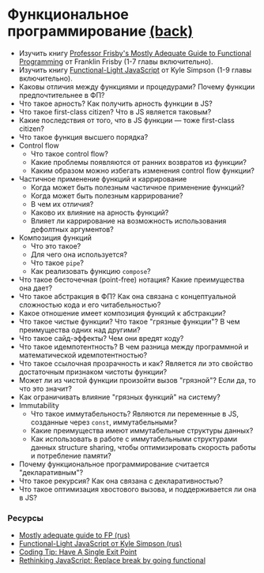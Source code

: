# Функциональное программирование [(back)](./readme.md)

* Изучить книгу [Professor Frisby's Mostly Adequate Guide to Functional Programming](https://github.com/MostlyAdequate/mostly-adequate-guide) от Franklin Frisby (1-7 главы включительно).
* Изучить книгу [Functional-Light JavaScript](https://github.com/getify/Functional-Light-JS) от Kyle Simpson (1-9 главы включительно).
* Каковы отличия между функциями и процедурами? Почему функции предпочтительнее в ФП?
* Что такое арность? Как получить арность функции в JS?
* Что такое first-class citizen? Что в JS является таковым?
* Какие последствия от того, что в JS функции — тоже first-class citizen?
* Что такое функция высшего порядка?
* Control flow
  * Что такое control flow?
  * Какие проблемы появляются от ранних возвратов из функции?
  * Каким образом можно избегать изменения control flow функции?
* Частичное применение функций и каррирование
  * Когда может быть полезным частичное применение функций?
  * Когда может быть полезным каррирование?
  * В чем их отличия?
  * Каково их влияние на арность функций?
  * Влияет ли каррирование на возможность использования дефолтных аргументов?
* Композиция функций
  * Что это такое?
  * Для чего она используется?
  * Что такое `pipe`?
  * Как реализовать функцию `compose`?
* Что такое бесточечная (point-free) нотация? Какие преимущества она дает?
* Что такое абстракция в ФП? Как она связана с концептуальной сложностью кода и его читабельностью?
* Какое отношение имеет композиция функций к абстракции?
* Что такое чистые функции? Что такое "грязные функции"? В чем преимущества одних над другими?
* Что такое сайд-эффекты? Чем они вредят коду?
* Что такое идемпотентность? В чем разница между программной и математической идемпотентностью?
* Что такое ссылочная прозрачность и как? Является ли это свойство достаточным признаком чистоты функции?
* Может ли из чистой функции произойти вызов "грязной"? Если да, то что это значит?
* Как ограничивать влияние "грязных функций" на систему?
* Immutability
  * Что такое иммутабельность? Являются ли переменные в JS, созданные через `const`, иммутабельными?
  * Какие преимущества имеют иммутабельные структуры данных?
  * Как использовать в работе с иммутабельными структурами данных structure sharing, чтобы оптимизировать скорость работы и потребление памяти?
* Почему функциональное программирование считается "декларативным"?
* Что такое рекурсия? Как она связана с декларативностью?
* Что такое оптимизация хвостового вызова, и поддерживается ли она в JS?

### Ресурсы
* [Mostly adequate guide to FP (rus)](https://github.com/MostlyAdequate/mostly-adequate-guide-ru)
* [Functional-Light JavaScript от Kyle Simpson (rus)](https://github.com/fxzhukov/Functional-Light-JS-RU)
* [Coding Tip: Have A Single Exit Point](https://www.tomdalling.com/blog/coding-tips/coding-tip-have-a-single-exit-point/)
* [Rethinking JavaScript: Replace break by going functional](https://hackernoon.com/rethinking-javascript-break-is-the-goto-of-loops-51b27b1c85f8)
